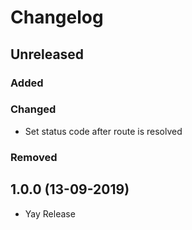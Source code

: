 # Changelog

## Unreleased

### Added

### Changed

- Set status code after route is resolved

### Removed

## 1.0.0 (13-09-2019)

- Yay Release
